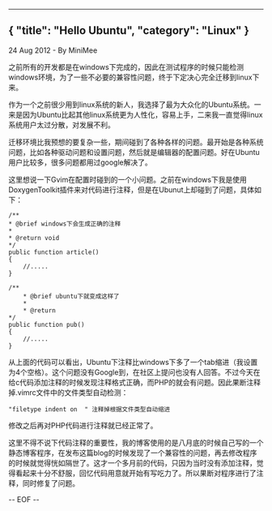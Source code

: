 -----
{
    "title": "Hello Ubuntu",
    "category": "Linux"
}
-----

<p class="meta">24 Aug 2012 - By MiniMee</p>

之前所有的开发都是在windows下完成的，因此在测试程序的时候只能检测windows环境，为了一些不必要的兼容性问题，终于下定决心完全迁移到linux下来。

作为一个之前很少用到linux系统的新人，我选择了最为大众化的Ubuntu系统。一来是因为Ubuntu比起其他linux系统更为人性化，容易上手，二来我一直觉得linux系统用户太过分散，对发展不利。

迁移环境比我预想的要复杂一些，期间碰到了各种各样的问题。最开始是各种系统问题，比如各种驱动问题和设置问题，然后就是编辑器的配置问题。好在Ubuntu用户比较多，很多问题都用过google解决了。

这里想说一下Gvim在配置时碰到的一个小问题。之前在windows下我是使用DoxygenToolkit插件来对代码进行注释，但是在Ubunut上却碰到了问题，具体如下：

    /**
    * @brief windows下会生成正确的注释
    *
    * @return void
    */
    public function article()
    {
        //.....
    }
    
    /**
        * @brief ubuntu下就变成这样了
        *    
        * @return
    */
    public function pub()
    {
        //.....
    }

从上面的代码可以看出，Ubuntu下注释比windows下多了一个tab缩进（我设置为4个空格）。这个问题没有Google到，在社区上提问也没有人回答。不过今天在给c代码添加注释的时候发现注释格式正确，而PHP的就会有问题。因此果断注释掉.vimrc文件中的文件类型自动检测：

    "filetype indent on  " 注释掉根据文件类型自动缩进

修改之后再对PHP代码进行注释就已经正常了。

这里不得不说下代码注释的重要性，我的博客使用的是八月底的时候自己写的一个静态博客程序，在发布这篇blog的时候发现了一个兼容性的问题，再去修改程序的时候就觉得恍如隔世了。这才一个多月前的代码，只因为当时没有添加注释，觉得看起来十分不舒服，回忆代码用意就开始有写吃力了。所以果断对程序进行了注释，同时修复了问题。

-- EOF --
